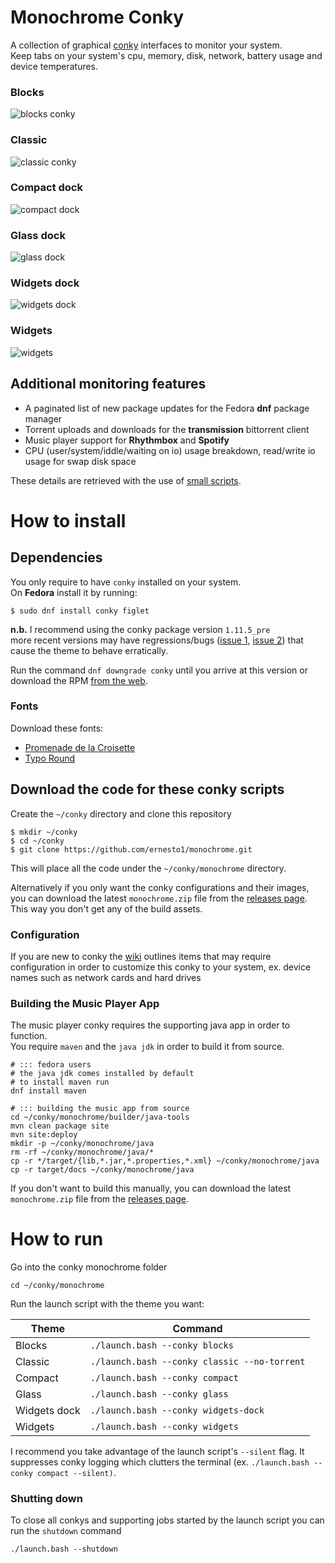 # Monochrome Conky
A collection of graphical [conky](https://github.com/brndnmtthws/conky) interfaces to monitor your system.  
Keep tabs on your system's cpu, memory, disk, network, battery usage and device temperatures.

### Blocks
![blocks conky](images/screenshots/blocks.png)

### Classic
![classic conky](images/screenshots/classic.png)

### Compact dock
![compact dock](images/screenshots/compact.jpg)

### Glass dock
![glass dock](images/screenshots/glass.jpg)

### Widgets dock
![widgets dock](images/screenshots/widgets-dock.jpg)

### Widgets
![widgets](images/screenshots/widgets.jpg)

## Additional monitoring features

- A paginated list of new package updates for the Fedora **dnf** package manager
- Torrent uploads and downloads for the **transmission** bittorrent client
- Music player support for **Rhythmbox** and **Spotify**
- CPU (user/system/iddle/waiting on io) usage breakdown, read/write io usage for swap disk space

These details are retrieved with the use of [small scripts](https://github.com/ernesto1/monochrome/wiki/Scripts).

# How to install
## Dependencies
You only require to have `conky` installed on your system.  
On **Fedora** install it by running:

```
$ sudo dnf install conky figlet
```

**n.b.** I recommend using the conky package version `1.11.5_pre`  
more recent versions may have regressions/bugs ([issue 1](https://github.com/brndnmtthws/conky/issues/960), [issue 2](https://github.com/brndnmtthws/conky/issues/979)) that cause the theme to behave erratically.

Run the command `dnf downgrade conky` until you arrive at this version or download the RPM [from the web](https://rpm.pbone.net/info_idpl_70128821_distro_fedora32_com_conky-1.11.5-3.fc32.x86_64.rpm.html).

### Fonts
Download these fonts:

- [Promenade de la Croisette](https://www.fontspace.com/promenade-de-la-croisette-font-f23769)
- [Typo Round](https://www.dafont.com/typo-round.font)

## Download the code for these conky scripts
Create the `~/conky` directory and clone this repository

```shell
$ mkdir ~/conky
$ cd ~/conky
$ git clone https://github.com/ernesto1/monochrome.git
```
This will place all the code under the `~/conky/monochrome` directory.

Alternatively if you only want the conky configurations and their images, you can download the latest `monochrome.zip` file from the [releases page](https://github.com/ernesto1/monochrome/releases).  This way you don't get any of the build assets.

### Configuration
If you are new to conky the [wiki](https://github.com/ernesto1/monochrome/wiki) outlines items that may require configuration in order to customize this conky to your system, ex. device names such as network cards and hard drives

### Building the Music Player App
The music player conky requires the supporting java app in order to function.  
You require `maven` and the `java jdk` in order to build it from source.

```shell
# ::: fedora users
# the java jdk comes installed by default
# to install maven run
dnf install maven

# ::: building the music app from source
cd ~/conky/monochrome/builder/java-tools
mvn clean package site
mvn site:deploy
mkdir -p ~/conky/monochrome/java
rm -rf ~/conky/monochrome/java/*
cp -r */target/{lib,*.jar,*.properties,*.xml} ~/conky/monochrome/java
cp -r target/docs ~/conky/monochrome/java
```
If you don't want to build this manually, you can download the latest `monochrome.zip` file from the [releases page](https://github.com/ernesto1/monochrome/releases).

# How to run
Go into the conky monochrome folder

```cd ~/conky/monochrome```

Run the launch script with the theme you want:

Theme        | Command
-------------|------------------------------
Blocks       |`./launch.bash --conky blocks`
Classic      |`./launch.bash --conky classic --no-torrent`
Compact	     |`./launch.bash --conky compact`
Glass        |`./launch.bash --conky glass`
Widgets dock | `./launch.bash --conky widgets-dock`
Widgets      | `./launch.bash --conky widgets`

I recommend you take advantage of the launch script's `--silent` flag.  It suppresses conky logging which clutters the terminal (ex. `./launch.bash --conky compact --silent)`.

### Shutting down
To close all conkys and supporting jobs started by the launch script you can run the `shutdown` command

```shell
./launch.bash --shutdown
```